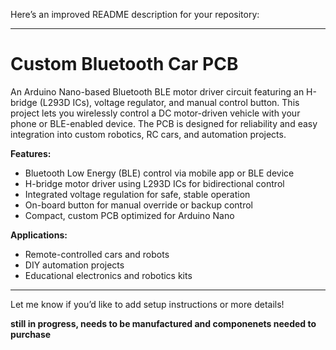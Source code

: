 Here’s an improved README description for your repository:

---

# Custom Bluetooth Car PCB

An Arduino Nano-based Bluetooth BLE motor driver circuit featuring an H-bridge (L293D ICs), voltage regulator, and manual control button. This project lets you wirelessly control a DC motor-driven vehicle with your phone or BLE-enabled device. The PCB is designed for reliability and easy integration into custom robotics, RC cars, and automation projects.

**Features:**
- Bluetooth Low Energy (BLE) control via mobile app or BLE device
- H-bridge motor driver using L293D ICs for bidirectional control
- Integrated voltage regulation for safe, stable operation
- On-board button for manual override or backup control
- Compact, custom PCB optimized for Arduino Nano

**Applications:**
- Remote-controlled cars and robots
- DIY automation projects
- Educational electronics and robotics kits

---

Let me know if you’d like to add setup instructions or more details!

**still in progress, needs to be manufactured and componenets needed to purchase**
